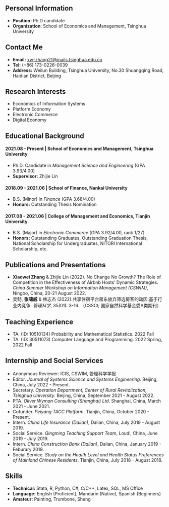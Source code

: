 ## Personal Information
- **Position:** Ph.D candidate
- **Organization**: School of Economics and Management, Tsinghua University

## Contact Me
- **Email:** xw-zhang21@mails.tsinghua.edu.cn
- **Tel:** (+86) 173-0226-0039
- **Address:** Weilun Building, Tsinghua University, No.30 Shuangqing Road, Haidian District, Beijing

## Research Interests
- Economics of Information Systems
- Platform Economy
- Electronic Commerce
- Digital Economy

## Educational Background
#### 2021.08 - Present | School of Economics and Management, Tsinghua University
- Ph.D. Candidate in *Management Science and Engineering* (GPA 3.93/4.00)
- **Supervisor:** Zhijie Lin

#### 2018.09 - 2021.06 | School of Finance, Nankai University
- B.S. (Minor) in *Finance* (GPA 3.68/4.00)
- **Honors:** Outstanding Thesis Nomination

#### 2017.08 - 2021.06 | College of Management and Economics, Tianjin University
- B.S. (Major) in *Electronic Commerce* (GPA 3.92/4.00, rank 1/27)
- **Honors:** Outstanding Graduates, Outstanding Graduation Thesis, National Scholarship for Undergraduates, NITORI International Scholarship, etc.

## Publications and Presentations
- **Xiaowei Zhang** & Zhijie Lin (2022). No Change No Growth? The Role of Competition in the Effectiveness of Airbnb Hosts’ Dynamic Strategies. *China Summer Workshop on
Information Management (CSWIM)*, Ningbo, China, 20-21 August 2022.
- 吴懿, **张啸威** & 林志杰 (2022).共享住宿平台房东放弃筛选房客的动因:基于行业内竞争. *管理科学*, 35(01): 3-16. （CSSCI; 国家自然科学基金委A类期刊）

## Teaching Experience
- TA. (ID: 10510134) Probability and Mathematical Statistics. 2022 Fall
- TA. (ID: 30511073) Computer Language and Programming. 2022 Spring, 2022 Fall

## Internship and Social Services
- Anonymous Reviewer: ICIS, CSWIM, 管理科学学报
- Editor. *Journal of Systems Science and Systems Engineering*. Beijing, China, July 2022 - Present.
- Secretary. *Operation Department, Center of Rural Revitalization, Tsinghua University*. Beijing, China, September 2021 - August 2022.
- PTA. *Oliver Wyman Consulting (Shanghai) Ltd*. Shanghai, China, March 2021 - June 2021.
- Cofunder. *Peiyang TACC Platform*. Tianjin, China, October 2020 - Present.
- Intern. *China Life Insurance (Dalian)*, Dalian, China, July 2019 - August 2019.
- Social Service. *Qingming Teaching Support Team*, Loudi, China, June 2019 - July 2019.
- Intern. *China Construction Bank (Dalian)*, Dalian, China, January 2019 - Feburary 2019.
- Social Service. *Study on the Health Level and Health Status Preferences of Mainland Chinese Residents*. Tianjin, China, July 2018 - August 2018.

## Skills
- **Technical:** Stata, R, Python, C#, C/C++, Latex, SQL, MS Office
- **Language:** English (Proficient), Mandarin (Native), Spanish (Beginners)
- **Amateur:** Painting, Trumbone, Sheng

